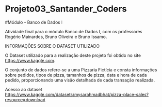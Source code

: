 # Projeto03_Santander_Coders

#Módulo - Banco de Dados I

Atividade final para o módulo Banco de Dados I, com os professores Rogério Mainardes, Bruno Oliveira e Bruno Issamo.

INFORMAÇÕES SOBRE O DATASET UTILIZADO

O Dataset utilizado para a realização deste projeto foi obtido no site https://www.kaggle.com.

O conjunto de dados refere-se a uma Pizzaria Fictícia e consta informações sobre pedidos, tipos de pizza, tamanhos de pizza, data e hora de cada pedido, proporcionando uma visão detalhada de cada transação realizada.

Acesso ao dataset https://www.kaggle.com/datasets/mysarahmadbhat/pizza-place-sales?resource=download
